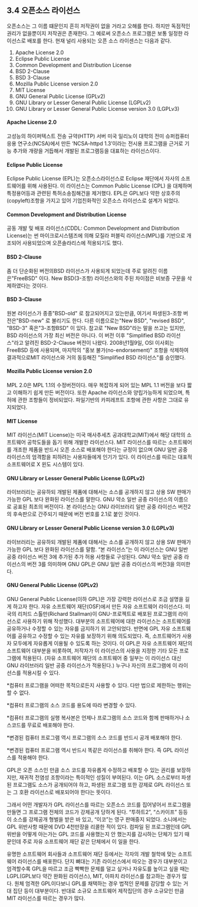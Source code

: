 ## 3.4 오픈소스 라이선스

오픈소스는 그 이름 떄문인지 흔히 저작권이 없을 거라고 오해를 한다. 하지만 독점적인 권리가 없을뿐이지 저작권은 존재한다. 그 예로써 오픈소스 프로그램은 보통 일정한 라이선스로 배포를 한다. 현재 널리 사용되는 오픈 소스 라이센스는 다음과 같다.

 1. Apache License 2.0
 2. Eclipse Public License
 3. Common Development and Distribution License
 4. BSD 2-Clause
 5. BSD 3-Clause
 6. Mozilla Public License version 2.0
 7. MIT License
 8. GNU General Public License (GPLv2)
 9. GNU Library or Lesser General Public License (LGPLv2)
 10. GNU Library or Lesser General Public License version 3.0 (LGPLv3)

#### Apache License 2.0

고성능의 하이퍼텍스트 전송 규약(HTTP) 서버 미국 일리노이 대학의 전미 슈퍼컴퓨터 응용 연구소(NCSA)에서 만든 ‘NCSA-httpd 1.3’이라는 전시용 프로그램을 근거로 기능 추가와 개량을 거듭해서 개발된 프로그램등을 대표하는 라이선스이다.

#### Eclipse Public License

Eclipse Public License (EPL)는 오픈소스라이선스로 Eclipse 재단에서 자사의 소프트웨어를 위해 사용된다.
이 라이선스는 Common Public License (CPL) 을 대체하며 특정용어등과 관련된 특허소송침해건을 제거했다.
EPL은 GPL보다 약한 상호주의(copyleft)조항을 가지고 있어 기업친화적인 오픈소스 라이선스로 설계가 되었다.

#### Common Development and Distribution License

공동 개발 및 배포 라이선스(CDDL: Common Development and Distribution License)는 썬 마이크로시스템즈에 의해 모질라 퍼블릭 라이선스(MPL)를 기반으로 개조되어 사용되었으며 오픈솔라리스에 적용되기도 했다.

#### BSD 2-Clause

좀 더 단순화된 버전의BSD 라이선스가 사용되게 되었는데 주로 알려진 이름은"FreeBSD" 이다. New BSD(3-조항) 라이선스와의 주된 차이점은 비보증 구문을 삭제하였다는 것이다.

#### BSD 3-Clause

원본 라이선스가 종종"BSD-old" 로 참고되어지고 있는만큼, 여기서 파생된3-조항 버전은"BSD-new" 로 불리기도 한다. 다른 이름으로는"New BSD", "revised BSD", "BSD-3" 혹은"3-조항BSD" 이 있다.
참고로 "New BSD"라는 말을 쓰고는 있지만, BSD 라이선스의 가장 최신 버전은 아니다. 이 버전 이후 "Simplified BSD 라이선스"라고 알려진 BSD-2-Clause 버전이 나왔다. 2008년1월9일, OSI 이사회는 FreeBSD 등에 사용되며, 마지막의 "홍보 불가(no-endorsement)" 조항을 삭제하여 결과적으로MIT 라이선스와 거의 동등해진 "Simplified BSD 라이선스"를 승인했다.

#### Mozilla Public License version 2.0

MPL 2.0은 MPL 1.1의 수정버전이다. 매우 복잡하게 되어 있는 MPL 1.1 버전을 보다 짧고 이해하기 쉽게 만든 버전이다. 또한 Apache 라이선스와 양립가능하게 되었으며, 특허에 관한 조항들이 정비되었다. 파일기반의 카피레프트 조항에 관한 사항은 그대로 유지되었다.

#### MIT License

MIT 라이선스(MIT License)는 미국 매사추세츠 공과대학교(MIT)에서 해당 대학의 소프트웨어 공학도들을 돕기 위해 개발한 라이선스다. MIT 라이선스를 따르는 소프트웨어를 개조한 제품을 반드시 오픈 소스로 배포해야 한다는 규정이 없으며 GNU 일반 공중 라이선스의 엄격함을 피하려는 사용자들에게 인기가 있다. 이 라이선스를 따르는 대표적 소프트웨어로 X 윈도 시스템이 있다.



#### GNU Library or Lesser General Public License (LGPLv2)

라이브러리는 공유하되 개발된 제품에 대해서는 소스를 공개하지 않고 상용 SW 판매가 가능한 GPL 보다 완화된 라이선스를 말한다.
GNU 약소 일반 공중 라이선스의 이름으로 공표된 최초의 버전이다. 본 라이선스는 GNU 라이브러리 일반 공중 라이선스 버전2의 후속판으로 간주되기 때문에 버전 번호를 2.1로 붙인 것이다.

#### GNU Library or Lesser General Public License version 3.0 (LGPLv3)

라이브러리는 공유하되 개발된 제품에 대해서는 소스를 공개하지 않고 상용 SW 판매가 가능한 GPL 보다 완화된 라이선스를 말함.
“본 라이선스”는 이 라이선스는 GNU 일반 공중 라이선스 버전 3에 추가된 추가 허용 사항들로 구성된다.
GNU 약소 일반 공중 라이선스의 버전 3를 의미하며 GNU GPL은 GNU 일반 공중 라이선스의 버전3을 의미한다.

#### GNU General Public License (GPLv2)

GNU General Public License(이하 GPL)은 가장 강력한 라이선스로 조금 설명을 길게 하고자 한다. 자유 소프트웨어 재단(OSF)에서 만든 자유 소프트웨어 라이선스다. 미국의 리처드 스톨만(Richard Stallman)이 GNU-프로젝트로 배포된 프로그램의 라이선스로 사용하기 위해 작성했다. 대부분의 소프트웨어에 대한 라이선스는 소프트웨어를 공유하거나 수정할 수 있는 자유를 금지하기 위 고안되었다. 반면에 GPL 자유 소프트웨어를 공유하고 수정할 수 있는 자유를 보장하기 위해 의도되었다. 즉, 소프트웨어가 사용자 모두에게 자유롭게 이용될 수 있도록 하는 것이다. 이 GPL은 자유 소프트웨어 재단의 소프트웨어 대부분을 비롯하여, 저작자가 이 라이선스의 사용을 지정한 기타 모든 프로그램에 적용된다. (자유 소프트웨어 재단의 소프트웨어 중 일부는 이 라이선스 대신 GNU 라이브러리 일반 공중 라이선스가 적용된다.) 누구나 자신의 프로그램에 이 라이선스를 적용시킬 수 있다.

*컴퓨터 프로그램을 어떠한 목적으로든지 사용할 수 있다. 다만 법으로 제한하는 행위는 할 수 없다.

*컴퓨터 프로그램의 소스 코드를 용도에 따라 변경할 수 있다.

*컴퓨터 프로그램의 실행 복사본은 언제나 프로그램의 소스 코드와 함께 판매하거나 소스코드를 무료로 배포해야 한다.

*변경된 컴퓨터 프로그램 역시 프로그램의 소스 코드를 반드시 공개 배포해야 한다.

*변경된 컴퓨터 프로그램 역시 반드시 똑같은 라이선스를 취해야 한다. 즉 GPL 라이선스를 적용해야 한다.

 GPL은 오픈 소스인 만큼 소스 코드를 자유롭게 수정하고 배포할 수 있는 권리를 보장하지만, 재귀적 전염성 조항이라는 특이적인 성질이 부여된다. 이는 GPL 소스로부터 파생된 프로그램도 소스가 공개되어야 하고, 파생된 프로그램 또한 강제로 GPL 라이선스 또는 그 호환 라이선스로 배포되어야 한다는 뜻이다.

그래서 어떤 개발자가 GPL 라이선스를 따르는 오픈소스 코드를 집어넣어서 프로그램을 만들면 그 프로그램 전체의 코드가 강제공개 당하게 된다. “투하트2”, “스카이프” 등등이 소스를 강제공개 형벌을 받은 바 있고,  “이코”는 영구 판매중지 되었다. 소니에서는 GPL 위반사항 때문에 DVD 4천만장을 리콜한 적이 있다. 컴파일 된 프로그램인데 GPL 위반을 어떻게 아는가는 GPL 코드를 사용했는지 안 했는지를 감시하는 단체가 있기 때문인데 주로 자유 소프트웨어 재단 같은 단체에서 이 일을 한다.

유명한 소프트웨어 회사들과 소프트웨어 재단 등에서는 각자의 개발 철학에 맞는 소프트웨어 라이선스를 배포한다. 단지 뼈대는 기존 라이선스에서 따오는 경우가 대부분이고 엄격할수록 GPL을 따르고 조금 빡빡한 문제를 덜고 싶거나 자유도를 높이고 싶을 때는 LGPL(GPL보다 약간 완화된 라이선스), MIT, 아파치 라이선스를 참고하는 경우가 많다. 원체 엄격한 GPL이다보니 GPL를 채택하는 경우 법적인 문제를 감당할 수 있는 거대 집단 등이 대부분이다. 반대로 소규모 소프트웨어 제작집단의 경우 소규모인 만큼 MIT 라이선스를 따르는 경우가 많다.
